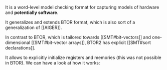 
It is a word-level model checking format for capturing models of hardware and **potentially software**.

It generalizes and extends BTOR format, which is also sort of a generalization of [[AIGER]].

In contrast to BTOR, which is tailored towards [[SMT#bit-vectors]] and one-dimensional [[SMT#bit-vector arrays]], BTOR2 has explicit [[SMT#sort declarations]].

It allows to explicitly initialize registers and memories (this was not possible in BTOR). We can have a look at how it works:
